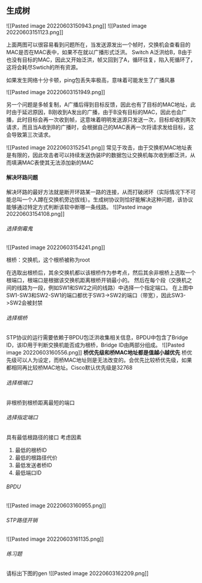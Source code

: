 ## 生成树
![[Pasted image 20220603150943.png]]
![[Pasted image 20220603151123.png]]

上面两图可以很容易看到问题所在，当发送源发出一个帧时，交换机会查看目的MAC是否在MAC表中，如果不在就以广播形式泛洪。
Switch A泛洪给B，B由于也没有目标的MAC，因此又开始泛洪，帧又回到了A，循环往复，陷入死循环了，这将会耗尽Swtich的所有资源。

如果发生网络十分卡顿，ping包丢失率极高，意味着可能发生了广播风暴

![[Pasted image 20220603151949.png]]

另一个问题是多帧复制，A广播后得到目标反馈，因此也有了目标的MAC地址，此时由于延迟原因，B刚收到A发出的广播，由于B没有目标的MAC，因此也会广播，此时目标会再一次收到帧，这意味着明明发送源只发送一次，目标却收到两次请求，而且当A收到B的广播时，会根据自己的MAC表再一次将请求发给目标，这会导致第三次请求。

![[Pasted image 20220603152541.png]]
常见于攻击，由于交换机MAC地址表是有限的，因此攻击者可以持续发送伪装IP的数据包让交换机每次收到都泛洪，从而填满MAC表使其无法添加新的MAC

#### 解决环路问题
解决环路的最好方法就是断开环路某一路的连接，从而打破闭环（实际情况下不可能总叫一个人蹲在交换机旁边拔线）。生成树协议则恰好能解决这种问题，该协议能够通过特定方式判断该软中断哪一条线路。
![[Pasted image 20220603154108.png]]

###### 选择倒霉鬼
![[Pasted image 20220603154241.png]]

根桥：交换机，这个根桥被称为root

在选取出根桥后，其余交换机都以该根桥作为参考点，然后其余非根桥上选取一个根端口，根端口是根据该交换机距离根桥开销最小的。
然后在每个段（交换机之间的线路为一段，例如SW1和SW2之间的线路）中选择一个指定端口。
在上图中SW1-SW3和SW2-SW1的端口都优于SW3->SW2的端口（带宽），因此SW3->SW2会被封禁


###### 选择根桥
STP协议的运行需要依赖于BPDU包泛洪收集相关信息，BPDU中包含了Bridge ID，该ID用于判断交换机能否成为根桥，Bridge ID由两部分组成。
![[Pasted image 20220603160556.png]]
**桥优先级和桥MAC地址都是值越小越优先**
桥优先级可以人为设定，而桥MAC地址则是无法改变的。会优先比较桥优先级，如果都相同再比较桥MAC地址。Cisco默认优先级是32768

###### 选择根端口
非根桥到根桥距离最短的端口

###### 选择指定端口
具有最低根路径的接口
考虑因素
1. 最低的根桥ID
2. 最低的根路径代价
3. 最低发送者桥ID
4. 最低端口ID

###### BPDU
![[Pasted image 20220603160955.png]]

###### STP路径开销
![[Pasted image 20220603161135.png]]

###### 练习题
请标出下图的gen
![[Pasted image 20220603162209.png]]
